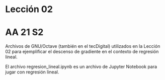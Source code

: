 # Lección 02
# AA 21 S2

Archivos de GNU/Octave (también en el tecDigital) utilizados en la Lección 02 para ejemplificar el descenso de gradiente en el contexto de regresión lineal.

El archivo regresion_lineal.ipynb es un archivo de Jupyter Notebook para jugar con regresión lineal.
